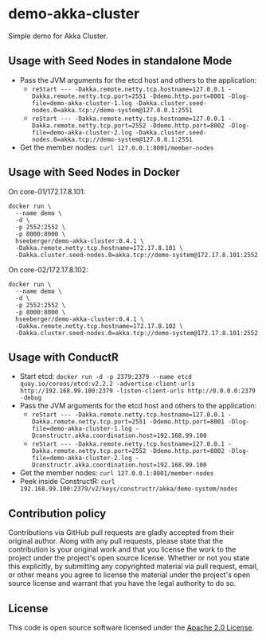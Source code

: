 # demo-akka-cluster #

Simple demo for Akka Cluster.

## Usage with Seed Nodes in standalone Mode ##

- Pass the JVM arguments for the etcd host and others to the application:
  - `reStart --- -Dakka.remote.netty.tcp.hostname=127.0.0.1 -Dakka.remote.netty.tcp.port=2551 -Ddemo.http.port=8001 -Dlog-file=demo-akka-cluster-1.log -Dakka.cluster.seed-nodes.0=akka.tcp://demo-system@127.0.0.1:2551`
  - `reStart --- -Dakka.remote.netty.tcp.hostname=127.0.0.1 -Dakka.remote.netty.tcp.port=2552 -Ddemo.http.port=8002 -Dlog-file=demo-akka-cluster-2.log -Dakka.cluster.seed-nodes.0=akka.tcp://demo-system@127.0.0.1:2551`
- Get the member nodes: `curl 127.0.0.1:8001/member-nodes`

## Usage with Seed Nodes in Docker ##

On core-01/172.17.8.101:

```
docker run \
  --name demo \
  -d \
  -p 2552:2552 \
  -p 8000:8000 \
  hseeberger/demo-akka-cluster:0.4.1 \
  -Dakka.remote.netty.tcp.hostname=172.17.8.101 \
  -Dakka.cluster.seed-nodes.0=akka.tcp://demo-system@172.17.8.101:2552
```

On core-02/172.17.8.102:

```
docker run \
  --name demo \
  -d \
  -p 2552:2552 \
  -p 8000:8000 \
  hseeberger/demo-akka-cluster:0.4.1 \
  -Dakka.remote.netty.tcp.hostname=172.17.8.102 \
  -Dakka.cluster.seed-nodes.0=akka.tcp://demo-system@172.17.8.101:2552
```

## Usage with ConductR ##

- Start etcd: `docker run -d -p 2379:2379 --name etcd quay.io/coreos/etcd:v2.2.2 -advertise-client-urls http://192.168.99.100:2379 -listen-client-urls http://0.0.0.0:2379 -debug`
- Pass the JVM arguments for the etcd host and others to the application:
  - `reStart --- -Dakka.remote.netty.tcp.hostname=127.0.0.1 -Dakka.remote.netty.tcp.port=2551 -Ddemo.http.port=8001 -Dlog-file=demo-akka-cluster-1.log -Dconstructr.akka.coordination.host=192.168.99.100`
  - `reStart --- -Dakka.remote.netty.tcp.hostname=127.0.0.1 -Dakka.remote.netty.tcp.port=2552 -Ddemo.http.port=8002 -Dlog-file=demo-akka-cluster-2.log -Dconstructr.akka.coordination.host=192.168.99.100`
- Get the member nodes: `curl 127.0.0.1:8001/member-nodes`
- Peek inside ConstructR: `curl 192.168.99.100:2379/v2/keys/constructr/akka/demo-system/nodes`

## Contribution policy ##

Contributions via GitHub pull requests are gladly accepted from their original author. Along with any pull requests, please state that the contribution is your original work and that you license the work to the project under the project's open source license. Whether or not you state this explicitly, by submitting any copyrighted material via pull request, email, or other means you agree to license the material under the project's open source license and warrant that you have the legal authority to do so.

## License ##

This code is open source software licensed under the [Apache 2.0 License]("http://www.apache.org/licenses/LICENSE-2.0.html").
